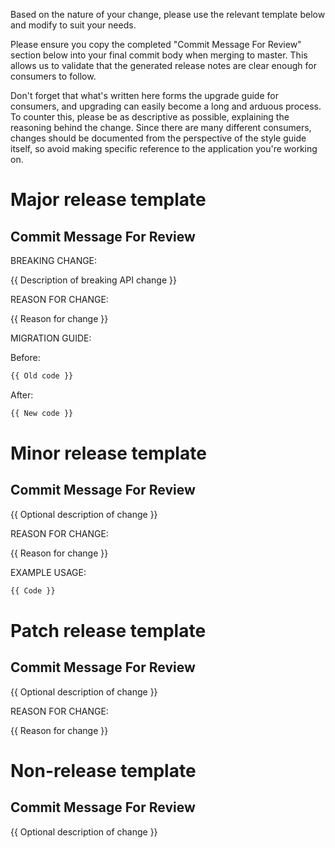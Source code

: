 Based on the nature of your change, please use the relevant template below and modify to suit your needs.

Please ensure you copy the completed "Commit Message For Review" section below into your final commit body when merging to master. This allows us to validate that the generated release notes are clear enough for consumers to follow.

Don't forget that what's written here forms the upgrade guide for consumers, and upgrading can easily become a long and arduous process. To counter this, please be as descriptive as possible, explaining the reasoning behind the change. Since there are many different consumers, changes should be documented from the perspective of the style guide itself, so avoid making specific reference to the application you're working on.


Major release template
======================


## Commit Message For Review

BREAKING CHANGE:

{{ Description of breaking API change }}

REASON FOR CHANGE:

{{ Reason for change }}

MIGRATION GUIDE:

Before:

```js
{{ Old code }}
```

After:

```js
{{ New code }}
```


Minor release template
======================


## Commit Message For Review

{{ Optional description of change }}

REASON FOR CHANGE:

{{ Reason for change }}

EXAMPLE USAGE:

```js
{{ Code }}
```


Patch release template
======================


## Commit Message For Review

{{ Optional description of change }}

REASON FOR CHANGE:

{{ Reason for change }}


Non-release template
====================

## Commit Message For Review

{{ Optional description of change }}
